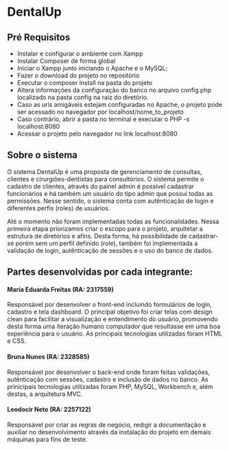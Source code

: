 # DentalUp

## Pré Requisitos
- Instalar e configurar o ambiente com Xampp
- Instalar Composer de forma global
- Iniciar o Xampp junto iniciando o Apache e o MySQL;
- Fazer o download do projeto no repositório
- Executar o composer install na pasta do projeto
- Altera informações da configuração do banco no arquivo config.php localizado na pasta config na raiz do diretório.
- Caso as urls amigáveis estejam configuradas no Apache, o projeto pode ser acessado no navegador por localhost/nome_to_projeto
- Caso contrário, abrir a pasta no terminal e executar o PHP -s localhost:8080
- Acessar o projeto pelo navegador no link localhost:8080

## Sobre o sistema
O sistema DentalUp é uma proposta de gerenciamento de consultas, clientes e cirurgiões-dentistas para consultórios.
O sistema permite o cadastro de clientes, através do painel admin é possível cadastrar funcionários e há também um 
usuário do tipo admin que possui todas as permissões. Nesse sentido, o sistema conta com autênticação de login e diferentes
perfis (roles) de usuários.

Até o momento não foram implementadas todas as funcionalidades.
Nessa primeira etapa priorizamos criar o escopo para o projeto, arquitetar a estrutura de diretórios e afins.
Desta forma, há possibilidade de cadastrar-se porém sem um perfil definido (role), também foi implementada a validação de login, 
autênticação de sessões e o uso do banco de dados.

## Partes desenvolvidas por cada integrante:

#### Maria Eduarda Freitas (RA: 2317559)
Responsável por desenvolver o front-end incluindo formulários de login, cadastro e tela dashboard.
O principal objetivo foi criar telas com design clean para facilitar a visualização e entendimento
do usuário, promovendo desta forma uma iteração humano computador que resultasse em uma boa experiência
para o usuário.
As principais tecnologias utilizadas foram HTML e CSS.

#### Bruna Nunes (RA: 2328585) 
Responsável por desenvolver o back-end onde foram feitas validações, autênticação com sessões,
cadastro e inclusão de dados no banco.
As prinicipais tecnologias utilizadas foram PHP, MySQL, Workbench e, além destas, a arquitetura MVC.

#### Leodocir Neto (RA: 2257122)
Responsável por criar as regras de negócio, redigir a documentação e 
auxiliar no desenvolvimento através da instalação do projeto em demais máquinas para fins de teste.
